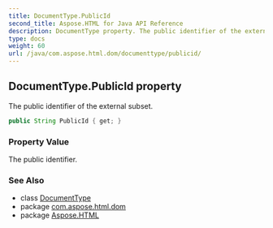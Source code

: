 ```yaml
---
title: DocumentType.PublicId
second_title: Aspose.HTML for Java API Reference
description: DocumentType property. The public identifier of the external subset
type: docs
weight: 60
url: /java/com.aspose.html.dom/documenttype/publicid/
---
```

## DocumentType.PublicId property

The public identifier of the external subset.

```java
public String PublicId { get; }
```

### Property Value

The public identifier.

### See Also

* class [DocumentType](../)
* package [com.aspose.html.dom](../../documenttype/)
* package [Aspose.HTML](../../../)
